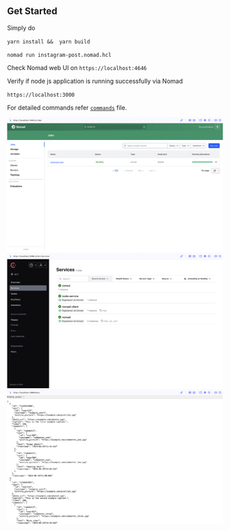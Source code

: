
## Get Started

Simply do 

`yarn install &&  yarn build`

`nomad run instagram-post.nomad.hcl`

Check Nomad web UI on `https://localhost:4646`

Verify if node js application is running successfully via Nomad

`https://localhost:3000`

For detailed commands refer [`commands`](https://github.com/dnyaneshwargiri/hashicorp-nomad/blob/main/commands) file.


![Nomad Web UI](https://github.com/dnyaneshwargiri/hashicorp-nomad/blob/main/screenshots/1.png)
![Consul Web UI](https://github.com/dnyaneshwargiri/hashicorp-nomad/blob/main/screenshots/2.png)
![NodeJS App](https://github.com/dnyaneshwargiri/hashicorp-nomad/blob/main/screenshots/3.png)
